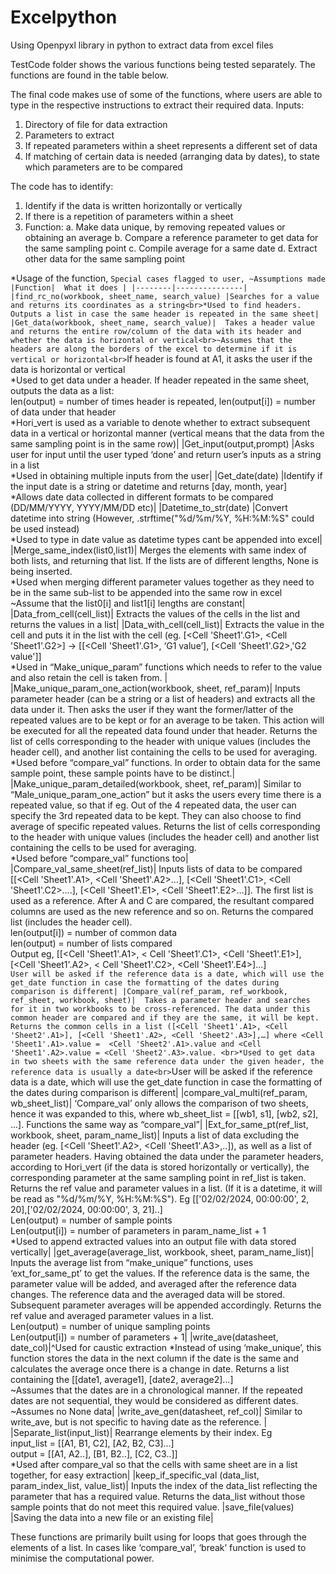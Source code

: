 # Excelpython
Using Openpyxl library in python to extract data from excel files

TestCode folder shows the various functions being tested separately. The functions are found in the table below.

The final code makes use of some of the functions, where users are able to type in the respective instructions to extract their required data.
Inputs:
1)	Directory of file for data extraction
2)	Parameters to extract
3)	If repeated parameters within a sheet represents a different set of data
4)	If matching of certain data is needed (arranging data by dates), to state which parameters are to be compared

The code has to identify:
1)	Identify if the data is written horizontally or vertically
2)	If there is a repetition of parameters within a sheet
3)	Function:
a.	Make data unique, by removing repeated values or obtaining an average
b.	Compare a reference parameter to get data for the same sampling point
c.	Compile average for a same date
d.	Extract other data for the same sampling point

*Usage of the function, `Special cases flagged to user, ~Assumptions made
|Function| 	What it does |
|--------|---------------|
|find_rc_no(workbook, sheet_name, search_value)	|Searches for a value and returns its coordinates as a string<br>*Used to find headers. Outputs a list in case the same header is repeated in the same sheet|
|Get_data(workbook, sheet_name, search_value)|	Takes a header value and returns the entire row/column of the data with its header and whether the data is horizontal or vertical<br>~Assumes that the headers are along the borders of the excel to determine if it is vertical or horizontal<br>`If header is found at A1, it asks the user if the data is horizontal or vertical<br>*Used to get data under a header. If header repeated in the same sheet, outputs the data as a list: <br>len(output) = number of times header is repeated, len(output[i]) = number of data under that header <br>*Hori_vert is used as a variable to denote whether to extract subsequent data in a vertical or horizontal manner (vertical means that the data from the same sampling point is in the same row)|
|Get_input(output,prompt)	|Asks user for input until the user typed ‘done’ and return user’s inputs as a string in a list<br>*Used in obtaining multiple inputs from the user|
|Get_date(date)	|Identify if the input date is a string or datetime and returns [day, month, year]<br>*Allows date data collected in different formats to be compared (DD/MM/YYYY, YYYY/MM/DD etc)|
|Datetime_to_str(date)	|Convert datetime into string (However, .strftime("%d/%m/%Y, %H:%M:%S" could be used instead)<br>*Used to type in date value as datetime types cant be appended into excel|
|Merge_same_index(list0,list1)| Merges the elements with same index of both lists, and returning that list. If the lists are of different lengths, None is being inserted. <br>*Used when merging different parameter values together as they need to be in the same sub-list to be appended into the same row in excel<br>~Assume that the list0[i] and list1[i] lengths are constant|
|Data_from_cell(cell_list)|	Extracts the values of the cells in the list and returns the values in a list|
|Data_with_cell(cell_list)|	Extracts the value in the cell and puts it in the list with the cell (eg. [<Cell 'Sheet1'.G1>, <Cell 'Sheet1'.G2>] -> [[<Cell 'Sheet1'.G1>, ‘G1 value’], [<Cell 'Sheet1'.G2>,'G2 value']]<br>*Used in “Make_unique_param” functions which needs to refer to the value and also retain the cell is taken from. |
|Make_unique_param_one_action(workbook, sheet, ref_param)|	Inputs parameter header (can be a string or a list of headers) and extracts all the data under it. Then asks the user if they want the former/latter of the repeated values are to be kept or for an average to be taken. This action will be executed for all the repeated data found under that header. Returns the list of cells corresponding to the header with unique values (includes the header cell), and another list containing the cells to be used for averaging.<br>*Used before “compare_val” functions. In order to obtain data for the same sample point, these sample points have to be distinct.| 
|Make_unique_param_detailed(workbook, sheet, ref_param)|	Similar to “Male_unique_param_one_action” but it asks the users every time there is a repeated value, so that if eg. Out of the 4 repeated data, the user can specify the 3rd repeated data to be kept. They can also choose to find average of specific repeated values. Returns the list of cells corresponding to the header with unique values (includes the header cell) and another list containing the cells to be used for averaging.<br>*Used before “compare_val” functions too|
|Compare_val_same_sheet(ref_list)|	Inputs lists of data to be compared [[<Cell 'Sheet1'.A1>, <Cell 'Sheet1'.A2>…], [<Cell 'Sheet1'.C1>, <Cell 'Sheet1'.C2>….], [<Cell 'Sheet1'.E1>, <Cell 'Sheet1'.E2>…]]. The first list is used as a reference. After A and C are compared, the resultant compared columns are used as the new reference and so on. Returns the compared list (includes the header cell). <br>len(output[i]) = number of common data<br>len(output) = number of lists compared<br>Output eg, [[<Cell 'Sheet1'.A1>, < Cell 'Sheet1'.C1>, <Cell 'Sheet1'.E1>], [<Cell 'Sheet1'.A2>, < Cell 'Sheet1'.C2>, <Cell 'Sheet1'.E4>]…]<br>`User will be asked if the reference data is a date, which will use the get_date function in case the formatting of the dates during comparison is different|
|Compare_val(ref_param, ref_workbook, ref_sheet, workbook, sheet)|	Takes a parameter header and searches for it in two workbooks to be cross-referenced. The data under this common header are compared and if they are the same, it will be kept. Returns the common cells in a list ([<Cell 'Sheet1'.A1>, <Cell 'Sheet2'.A1>], [<Cell 'Sheet1'.A2>, <Cell 'Sheet2'.A3>],…] where <Cell 'Sheet1'.A1>.value =  <Cell 'Sheet2'.A1>.value and <Cell 'Sheet1'.A2>.value = <Cell 'Sheet2'.A3>.value. <br>*Used to get data in two sheets with the same reference data under the given header, the reference data is usually a date<br>`User will be asked if the reference data is a date, which will use the get_date function in case the formatting of the dates during comparison is different|
|compare_val_multi(ref_param, wb_sheet_list)|	‘Compare_val’ only allows the comparison of two sheets, hence it was expanded to this, where wb_sheet_list = [[wb1, s1], [wb2, s2], ...]. Functions the same way as “compare_val”|
|Ext_for_same_pt(ref_list, workbook, sheet, param_name_list)|	Inputs a list of data excluding the header (eg. [<Cell 'Sheet1'.A2>, <Cell 'Sheet1'.A3>,..]), as well as a list of parameter headers. Having obtained the data under the parameter headers, according to Hori_vert (if the data is stored horizontally or vertically), the corresponding parameter at the same sampling point in ref_list is taken. Returns the ref value and parameter values in a list. (If it is a datetime, it will be read as "%d/%m/%Y, %H:%M:%S"). Eg [['02/02/2024, 00:00:00', 2, 20],['02/02/2024, 00:00:00', 3, 21]..]<br>Len(output) = number of sample points<br>Len(output[i]) = number of parameters in param_name_list + 1<br>*Used to append extracted values into an output file with data stored vertically|
|get_average(average_list, workbook, sheet, param_name_list)|	Inputs the average list from “make_unique” functions, uses ‘ext_for_same_pt’ to get the values. If the reference data is the same, the parameter value will be added, and averaged after the reference data changes. The reference data and the averaged data will be stored. Subsequent parameter averages will be appended accordingly. Returns the ref value and averaged parameter values in a list.<br>Len(output) = number of unique sampling points <br>Len(output[i]) = number of parameters + 1|
|write_ave(datasheet, date_col)|^Used for caustic extraction	*Instead of using ‘make_unique’, this function stores the data in the next column if the date is the same and calculates the average once there is a change in date. Returns a list containing the [[date1, average1], [date2, average2]…]<br>~Assumes that the dates are in a chronological manner. If the repeated dates are not sequential, they would be considered as different dates. <br>~Assumes no None data|
|write_ave_gen(datasheet, ref_col)|	Similar to write_ave, but is not specific to having date as the reference.  |
|Separate_list(input_list)|	Rearrange elements by their index. Eg <br>input_list = [[A1, B1, C2], [A2, B2, C3]...]<br>output = [[A1, A2..], [B1, B2..], [C2, C3..]]<br>*Used after compare_val so that the cells with same sheet are in a list together, for easy extraction|
|keep_if_specific_val (data_list, param_index_list, value_list)|	Inputs the index of the data_list reflecting the parameter that has a required value. Returns the data_list without those sample points that do not meet this required value. 
|save_file(values)	|Saving the data into a new file or an existing file|

These functions are primarily built using for loops that goes through the elements of a list. In cases like ‘compare_val’, ‘break’ function is used to minimise the computational power. 

